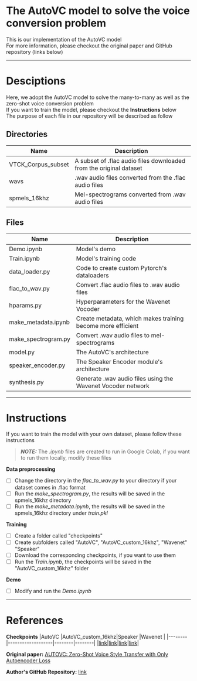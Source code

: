 # The AutoVC model to solve the voice conversion problem  
This is our implementation of the AutoVC model  
For more information, please checkout the original paper and GitHub repository
(links below)
***
# Desciptions 
Here, we adopt the AutoVC model to solve the many-to-many as well as the zero-shot voice conversion problem  
If you want to train the model, please checkout the **Instructions** below  
The purpose of each file in our repository will be described as follow  
## Directories
|Name                |Description                                                        |
|--------------------|-------------------------------------------------------------------|
|VTCK_Corpus_subset  |A subset of .flac audio files downloaded from the original dataset |
|wavs                |.wav audio files converted from the .flac audio files              |
|spmels_16khz        |Mel-spectrograms converted from .wav audio files                   |
## Files
|Name                |Description                                                        |
|--------------------|-------------------------------------------------------------------|
|Demo.ipynb          |Model's demo                                                       |
|Train.ipynb         |Model's training code                                              |
|data_loader.py      |Code to create custom Pytorch's dataloaders                        |
|flac_to_wav.py      |Convert .flac audio files to .wav audio files                      |
|hparams.py          |Hyperparameters for the Wavenet Vocoder                            |
|make_metadata.ipynb |Create metadata, which makes training become more efficient        |
|make_spectrogram.py |Convert .wav audio files to mel-spectrograms                       |
|model.py            |The AutoVC's architecture                                          |
|speaker_encoder.py  |The Speaker Encoder module's architecture                          |
|synthesis.py        |Generate .wav audio files using the Wavenet Vocoder network        |
***
# Instructions
If you want to train the model with your own dataset, please follow these instructions  
> **_NOTE:_**  The *.ipynb* files are created to run in Google Colab, if you want to run them locally, modify these files 

**Data preprocessing** 
- [ ] Change the directory in the *flac_to_wav.py* to your directory if your dataset comes in .flac format
- [ ] Run the *make_spectrogram.py*, the results will be saved in the spmels_16khz directory
- [ ] Run the *make_metadata.ipynb*, the results will be saved in the spmels_16khz directory under *train.pkl*  

**Training**
- [ ] Create a folder called "checkpoints"
- [ ] Create subfolders called "AutoVC", "AutoVC_custom_16khz", "Wavenet" "Speaker"
- [ ] Download the corresponding checkpoints, if you want to use them
- [ ] Run the *Train.ipynb*, the checkpoints will be saved in the "AutoVC_custom_16khz" folder  

**Demo**
- [ ] Modify and run the *Demo.ipynb* 
***
# References

**Checkpoints**
|AutoVC  |AutoVC_custom_16khz|Speaker |Wavenet |
|--------|-------------------|--------|--------|
|[link](https://drive.google.com/file/d/1dFQBhnsjIJdfkrQRXP48EgR56dypAA6h/view?usp=sharing)|[link](https://drive.google.com/file/d/1-wJokreO9282H2jZqUKhuhbo8vnEkLi7/view?usp=sharing)|[link](https://drive.google.com/file/d/1NUKlkvj8UERblp3XWksAeF7ORlQTjxAp/view?usp=sharing)|[link](https://drive.google.com/file/d/1A9IFQ-SBWwl2P1FVjODZVNIPUW7vA8S_/view?usp=sharing)|

**Original paper:**
[AUTOVC: Zero-Shot Voice Style Transfer with Only Autoencoder Loss](https://arxiv.org/abs/1905.05879)  

**Author's GitHub Repository:**
[link](https://github.com/auspicious3000/autovc.git)  





